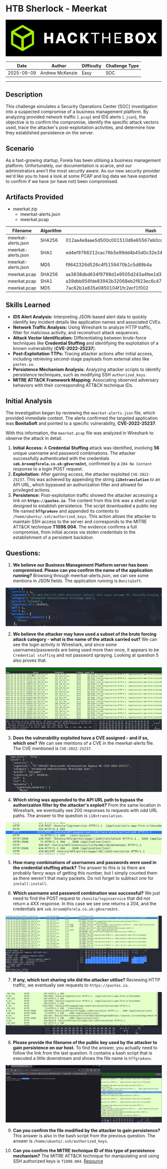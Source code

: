 # HTB Sherlock - Meerkat

![htb logo](./Images/htb_logo.png)

| Date       | Author          | Difficulty | Challenge Type |
| ---------- | --------------- | ---------- | -------------- |
| 2025-09-09 | Andrew McKenzie | Easy       | SOC            |

---
## Description
This challenge simulates a Security Operations Center (SOC) investigation into a suspected compromise of a business management platform. By analyzing provided network traffic (`.pcap`) and IDS alerts (`.json`), the objective is to confirm the compromise, identify the specific attack vectors used, trace the attacker's post-exploitation activities, and determine how they established persistence on the server.
## Scenario
As a fast-growing startup, Forela has been utilising a business management platform. Unfortunately, our documentation is scarce, and our administrators aren't the most security aware. As our new security provider we'd like you to have a look at some PCAP and log data we have exported to confirm if we have (or have not) been compromised.
## Artifacts Provided
- meerkat.zip
	- meerkat-alerts.json
	- meerkat.pcap

| Filename            | Algorithm | Hash                                                             |
| ------------------- | --------- | ---------------------------------------------------------------- |
| meerkat-alerts.json | SHA256    | 012aa4e8aae5d500c001510d6e65567eb0cdbfffe2dab9a119b66f7770c222be |
| meerkat-alerts.json | SHA1      | ed4ef9766212cac76b5e99dd4b45d0c32e3429ab                         |
| meerkat-alerts.json | MD5       | f9642326d526c4f5159470b1c5d89b4a                                 |
| meerkat.pcap        | SHA256    | aa3838dbd634f9798d1e9505d243a4fee1d340d6e25e2f0c9648dd64e2178dbf |
| meerkat.pcap        | SHA1      | a39dbb956fde83942b32068eb2f823ec6c478dda                         |
| meerkat.pcap        | MD5       | 7ac62b1e835e0850104f1fc2ecf1f002                                 |
## Skills Learned
- **IDS Alert Analysis:** Interpreting JSON-based alert data to quickly identify key incident details like application names and associated CVEs.
- **Network Traffic Analysis:** Using Wireshark to analyze HTTP traffic, filter for malicious activity, and reconstruct attack sequences.
- **Attack Vector Identification:** Differentiating between brute-force techniques like **Credential Stuffing** and identifying the exploitation of a known vulnerability (**CVE-2022-25237**).
- **Post-Exploitation TTPs:** Tracing attacker actions after initial access, including retrieving second-stage payloads from external sites like `pastes.io`.
- **Persistence Mechanism Analysis:** Analyzing attacker scripts to identify persistence techniques, such as modifying SSH `authorized_keys`.
- **MITRE ATT&CK Framework Mapping:** Associating observed adversary behaviors with their corresponding ATT&CK technique IDs.
## Initial Analysis
The investigation began by reviewing the `meerkat-alerts.json` file, which provided immediate context. The alerts confirmed the targeted application was **BonitaSoft** and pointed to a specific vulnerability, **CVE-2022-25237**.

With this information, the `meerkat.pcap` file was analyzed in Wireshark to observe the attack in detail.
1. **Initial Access:** A **Credential Stuffing** attack was identified, involving **56** unique username and password combinations. The attacker successfully authenticated with the credentials **`seb.broom@forela.co.uk:g0vernm3nt`**, confirmed by a `204 No Content` response to a login POST request.
2. **Exploitation:** After gaining access, the attacker exploited `CVE-2022-25237`. This was achieved by appending the string **`i18ntranslation`** to an API URL, which bypassed an authorization filter and allowed for privileged actions.
3. **Persistence:** Post-exploitation traffic showed the attacker accessing a link on **`https://pastes.io`**. The content from this link was a shell script designed to establish persistence. The script downloaded a public key file named **`hffgra4unv`** and appended its contents to `/home/ubuntu/.ssh/authorized_keys`. This action allows the attacker to maintain SSH access to the server and corresponds to the MITRE ATT&CK technique **T1098.004**.
The evidence confirms a full compromise, from initial access via stolen credentials to the establishment of a persistent backdoor.
## Questions:
1. **We believe our Business Management Platform server has been compromised. Please can you confirm the name of the application running?**
Browsing through meerkat-alerts.json, we can see some mentions in JSON fields. The application running is `BonitaSoft`.

![image one](./Images/Pasted%20image%2020250909214443.png)

2. **We believe the attacker may have used a subset of the brute forcing attack category - what is the name of the attack carried out?**
We can see the login activity in Wireshark, and since some usernames/passwords are being used more than once, it appears to be `Credential stuffing` and not password spraying. Looking at question 5 also proves that.

![image two](./Images/Pasted%20image%2020250909215622.png)

3. **Does the vulnerability exploited have a CVE assigned - and if so, which one?**
We can see mentions of a CVE in the meerkat-alerts file. The CVE mentioned is `CVE-2022-25237`.

![image three](./Images/Pasted%20image%2020250909215659.png)

4. **Which string was appended to the API URL path to bypass the authorization filter by the attacker's exploit?**
From the same location in Wireshark, we eventually see 200 responses to requests with odd URL paths. The answer to the question is `i18ntranslation`.

![image four](./Images/Pasted%20image%2020250909215941.png)

5. **How many combinations of usernames and passwords were used in the credential stuffing attack?**
The answer to this is `56` there are probably fancy ways of getting this number, but I simply counted them as there weren't that many packets. Do not forget to subtract one for `install:install`.

6. **Which username and password combination was successful?**
We just need to find the POST request to `/bonita/loginservice` that did not return a 4XX response. In this case we see one returns a 204, and the credentials are `seb.broom@forela.co.uk:g0vernm3nt`.

![image five](./Images/Pasted%20image%2020250909220941.png)

7. **If any, which text sharing site did the attacker utilise?**
Reviewing HTTP traffic, we eventually see requests to `https://pastes.io`.

![image six](./Images/Pasted%20image%2020250909221036.png)

8. **Please provide the filename of the public key used by the attacker to gain persistence on our host.**
To find the answer, you actually need to follow the link from the last question. It contains a bash script that is executed a little downstream and shows the file name is `hffgra4unv`.

![image seven](./Images/Pasted%20image%2020250909222105.png)

9. **Can you confirm the file modified by the attacker to gain persistence?**
This answer is also in the bash script from the previous question. The answer is `/home/ubuntu/.ssh/authorized_keys`.

10. **Can you confirm the MITRE technique ID of this type of persistence mechanism?**
The MITRE ATT&CK technique for manipulating and using SSH authorized keys is `T1098.004`. [Resource](https://attack.mitre.org/techniques/T1098/004/)